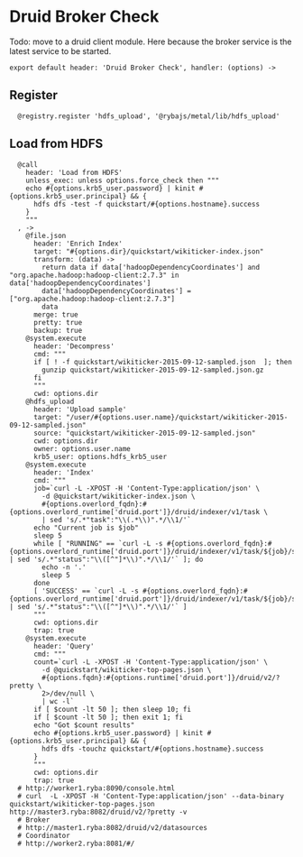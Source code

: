 
# Druid Broker Check

Todo: move to a druid client module. Here because the broker service is the latest
service to be started.

    export default header: 'Druid Broker Check', handler: (options) ->

## Register

      @registry.register 'hdfs_upload', '@rybajs/metal/lib/hdfs_upload'

## Load from HDFS

      @call
        header: 'Load from HDFS'
        unless_exec: unless options.force_check then """
        echo #{options.krb5_user.password} | kinit #{options.krb5_user.principal} && {
          hdfs dfs -test -f quickstart/#{options.hostname}.success
        }
        """
      , ->
        @file.json
          header: 'Enrich Index'
          target: "#{options.dir}/quickstart/wikiticker-index.json"
          transform: (data) ->
            return data if data['hadoopDependencyCoordinates'] and "org.apache.hadoop:hadoop-client:2.7.3" in data['hadoopDependencyCoordinates']
            data['hadoopDependencyCoordinates'] = ["org.apache.hadoop:hadoop-client:2.7.3"]
            data
          merge: true
          pretty: true
          backup: true
        @system.execute
          header: 'Decompress'
          cmd: """
          if [ ! -f quickstart/wikiticker-2015-09-12-sampled.json  ]; then
            gunzip quickstart/wikiticker-2015-09-12-sampled.json.gz
          fi
          """
          cwd: options.dir
        @hdfs_upload
          header: 'Upload sample'
          target: "/user/#{options.user.name}/quickstart/wikiticker-2015-09-12-sampled.json"
          source: "quickstart/wikiticker-2015-09-12-sampled.json"
          cwd: options.dir
          owner: options.user.name
          krb5_user: options.hdfs_krb5_user
        @system.execute
          header: 'Index'
          cmd: """
          job=`curl -L -XPOST -H 'Content-Type:application/json' \
            -d @quickstart/wikiticker-index.json \
            #{options.overlord_fqdn}:#{options.overlord_runtime['druid.port']}/druid/indexer/v1/task \
            | sed 's/.*"task":"\\(.*\\)".*/\\1/'`
          echo "Current job is $job"
          sleep 5
          while [ "RUNNING" == `curl -L -s #{options.overlord_fqdn}:#{options.overlord_runtime['druid.port']}/druid/indexer/v1/task/${job}/status | sed 's/.*"status":"\\([^"]*\\)".*/\\1/'` ]; do
            echo -n '.'
            sleep 5
          done
          [ 'SUCCESS' == `curl -L -s #{options.overlord_fqdn}:#{options.overlord_runtime['druid.port']}/druid/indexer/v1/task/${job}/status | sed 's/.*"status":"\\([^"]*\\)".*/\\1/'` ]
          """
          cwd: options.dir
          trap: true
        @system.execute
          header: 'Query'
          cmd: """
          count=`curl -L -XPOST -H 'Content-Type:application/json' \
            -d @quickstart/wikiticker-top-pages.json \
            #{options.fqdn}:#{options.runtime['druid.port']}/druid/v2/?pretty \
            2>/dev/null \
            | wc -l`
          if [ $count -lt 50 ]; then sleep 10; fi
          if [ $count -lt 50 ]; then exit 1; fi
          echo "Got $count results"
          echo #{options.krb5_user.password} | kinit #{options.krb5_user.principal} && {
            hdfs dfs -touchz quickstart/#{options.hostname}.success
          }
          """
          cwd: options.dir
          trap: true
      # http://worker1.ryba:8090/console.html
      # curl  -L -XPOST -H 'Content-Type:application/json' --data-binary quickstart/wikiticker-top-pages.json http://master3.ryba:8082/druid/v2/?pretty -v
      # Broker
      # http://master1.ryba:8082/druid/v2/datasources
      # Coordinator
      # http://worker2.ryba:8081/#/
